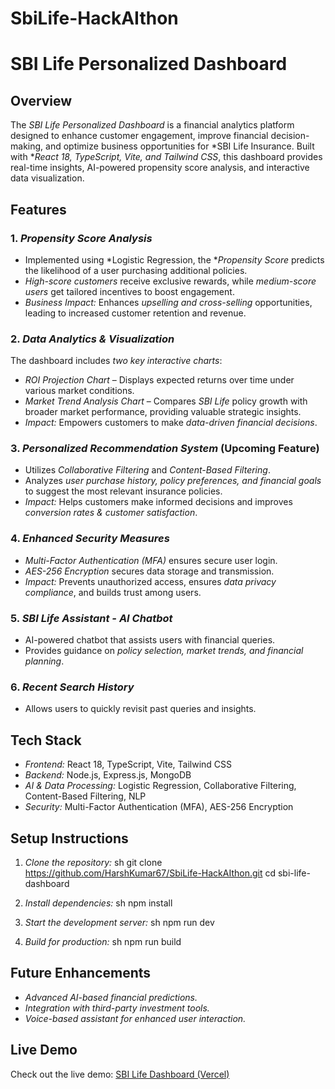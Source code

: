 # SbiLife-HackAIthon

# SBI Life Personalized Dashboard

## Overview
The *SBI Life Personalized Dashboard* is a financial analytics platform designed to enhance customer engagement, improve financial decision-making, and optimize business opportunities for *SBI Life Insurance. Built with **React 18, TypeScript, Vite, and Tailwind CSS*, this dashboard provides real-time insights, AI-powered propensity score analysis, and interactive data visualization.

## Features

### 1. *Propensity Score Analysis*
- Implemented using *Logistic Regression, the **Propensity Score* predicts the likelihood of a user purchasing additional policies.
- *High-score customers* receive exclusive rewards, while *medium-score users* get tailored incentives to boost engagement.
- *Business Impact:* Enhances *upselling and cross-selling* opportunities, leading to increased customer retention and revenue.

### 2. *Data Analytics & Visualization*
The dashboard includes *two key interactive charts*:
- *ROI Projection Chart* – Displays expected returns over time under various market conditions.
- *Market Trend Analysis Chart* – Compares *SBI Life* policy growth with broader market performance, providing valuable strategic insights.
- *Impact:* Empowers customers to make *data-driven financial decisions*.

### 3. *Personalized Recommendation System* (Upcoming Feature)
- Utilizes *Collaborative Filtering* and *Content-Based Filtering*.
- Analyzes *user purchase history, policy preferences, and financial goals* to suggest the most relevant insurance policies.
- *Impact:* Helps customers make informed decisions and improves *conversion rates & customer satisfaction*.

### 4. *Enhanced Security Measures*
- *Multi-Factor Authentication (MFA)* ensures secure user login.
- *AES-256 Encryption* secures data storage and transmission.
- *Impact:* Prevents unauthorized access, ensures *data privacy compliance*, and builds trust among users.

### 5. *SBI Life Assistant - AI Chatbot*
- AI-powered chatbot that assists users with financial queries.
- Provides guidance on *policy selection, market trends, and financial planning*.

### 6. *Recent Search History*
- Allows users to quickly revisit past queries and insights.


## Tech Stack
- *Frontend:* React 18, TypeScript, Vite, Tailwind CSS
- *Backend:* Node.js, Express.js, MongoDB
- *AI & Data Processing:* Logistic Regression, Collaborative Filtering, Content-Based Filtering, NLP
- *Security:* Multi-Factor Authentication (MFA), AES-256 Encryption

## Setup Instructions
1. *Clone the repository:*
   sh
   git clone https://github.com/HarshKumar67/SbiLife-HackAIthon.git
   cd sbi-life-dashboard
   
2. *Install dependencies:*
   sh
   npm install
   
3. *Start the development server:*
   sh
   npm run dev
   
4. *Build for production:*
   sh
   npm run build
   

## Future Enhancements
- *Advanced AI-based financial predictions.*
- *Integration with third-party investment tools.*
- *Voice-based assistant for enhanced user interaction.*

## Live Demo
Check out the live demo: [SBI Life Dashboard (Vercel)](https://sbi-life.vercel.app)
